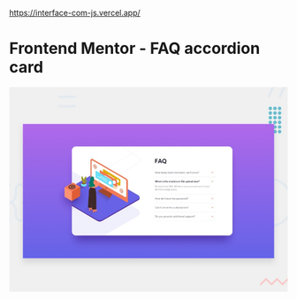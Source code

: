 https://interface-com-js.vercel.app/

# Frontend Mentor - FAQ accordion card

![Design preview for the FAQ accordion card coding challenge](./design/desktop-preview.jpg)

